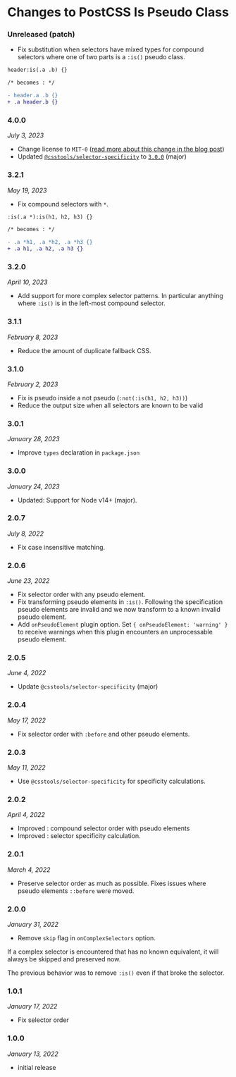 # Changes to PostCSS Is Pseudo Class

### Unreleased (patch)

- Fix substitution when selectors have mixed types for compound selectors where one of two parts is a `:is()` pseudo class.

```diff
header:is(.a .b) {}

/* becomes : */

- header.a .b {}
+ .a header.b {}
```

### 4.0.0

_July 3, 2023_

- Change license to `MIT-0` ([read more about this change in the blog post](https://preset-env.cssdb.org/blog/license-change/))
- Updated [`@csstools/selector-specificity`](https://github.com/csstools/postcss-plugins/tree/main/packages/selector-specificity) to [`3.0.0`](https://github.com/csstools/postcss-plugins/tree/main/packages/selector-specificity/CHANGELOG.md#300) (major)

### 3.2.1

_May 19, 2023_

- Fix compound selectors with `*`.

```diff
:is(.a *):is(h1, h2, h3) {}

/* becomes : */

- .a *h1, .a *h2, .a *h3 {}
+ .a h1, .a h2, .a h3 {}
```

### 3.2.0

_April 10, 2023_

- Add support for more complex selector patterns. In particular anything where `:is()` is in the left-most compound selector.

### 3.1.1

_February 8, 2023_

- Reduce the amount of duplicate fallback CSS.

### 3.1.0

_February 2, 2023_

- Fix is pseudo inside a not pseudo (`:not(:is(h1, h2, h3))`)
- Reduce the output size when all selectors are known to be valid

### 3.0.1

_January 28, 2023_

- Improve `types` declaration in `package.json`

### 3.0.0

_January 24, 2023_

- Updated: Support for Node v14+ (major).

### 2.0.7

_July 8, 2022_

- Fix case insensitive matching.

### 2.0.6

_June 23, 2022_

- Fix selector order with any pseudo element.
- Fix transforming pseudo elements in `:is()`. Following the specification pseudo elements are invalid and we now transform to a known invalid pseudo element.
- Add `onPseudoElement` plugin option. Set `{ onPseudoElement: 'warning' }` to receive warnings when this plugin encounters an unprocessable pseudo element.

### 2.0.5

_June 4, 2022_

- Update `@csstools/selector-specificity` (major)

### 2.0.4

_May 17, 2022_

- Fix selector order with `:before` and other pseudo elements.

### 2.0.3

_May 11, 2022_

- Use `@csstools/selector-specificity` for specificity calculations.

### 2.0.2

_April 4, 2022_

- Improved : compound selector order with pseudo elements
- Improved : selector specificity calculation.

### 2.0.1

_March 4, 2022_

- Preserve selector order as much as possible. Fixes issues where pseudo elements `::before` were moved.

### 2.0.0

_January 31, 2022_

- Remove `skip` flag in `onComplexSelectors` option.

If a complex selector is encountered that has no known equivalent, it will always be skipped and preserved now.

The previous behavior was to remove `:is()` even if that broke the selector.

### 1.0.1

_January 17, 2022_

- Fix selector order

### 1.0.0

_January 13, 2022_

- initial release
